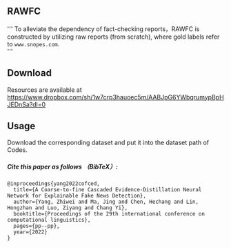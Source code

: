 ## RAWFC 

'''
To alleviate the dependency of fact-checking reports，RAWFC is constructed by utilizing raw reports (from scratch), where gold labels refer to `www.snopes.com`.   
'''

## Download
Resources are available at https://www.dropbox.com/sh/1w7crp3hauoec5m/AABJpG6YWbqrumypBpHJEDnSa?dl=0

## Usage 
Download the corresponding dataset and put it into the dataset path of Codes.

##### Cite this paper as follows （BibTeX）: 

```
@inproceedings{yang2022cofced,
  title={A Coarse-to-fine Cascaded Evidence-Distillation Neural Network for Explainable Fake News Detection},
  author={Yang, Zhiwei and Ma, Jing and Chen, Hechang and Lin, Hongzhan and Luo, Ziyang and Chang Yi},
  booktitle={Proceedings of the 29th international conference on computational linguistics},
  pages={pp--pp},
  year={2022}
}
```
